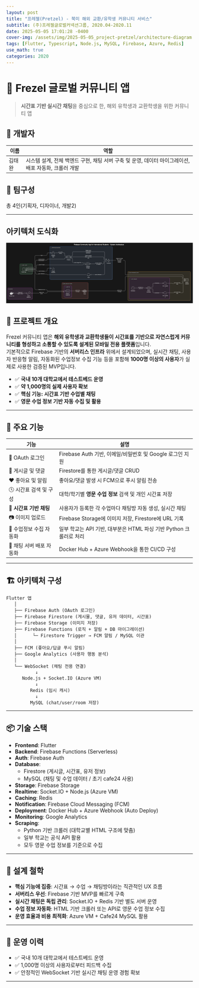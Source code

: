 ```yaml
---
layout: post
title: "프레젤(Pretzel) - 북미 해외 교환/유학생 커뮤니티 서비스"
subtitle: (주)프레젤글로벌커넥션그룹, 2020.04-2020.11
date: 2025-05-05 17:01:28 -0400
cover-img: /assets/img/2025-05-05_project-pretzel/architecture-diagram.png
tags: [Flutter, Typescript, Node.js, MySQL, Firebase, Azure, Redis]
use_math: true
categories: 2020
---
```



# 📘 Frezel 글로벌 커뮤니티 앱

> **시간표 기반 실시간 채팅**을 중심으로 한, 해외 유학생과 교환학생을 위한 커뮤니티 앱

## 👤 개발자

| 이름 | 역할 |
|------|------|
| 김태완 | 시스템 설계, 전체 백엔드 구현, 채팅 서버 구축 및 운영, 데이터 마이그레이션, 배포 자동화, 크롤러 개발 |

## 👤 팀구성
 총 4인(기획자, 디자이너, 개발2) 

---

## 아키텍처 도식화
![Architecture Diagram](../assets/img/2025-05-05_project-pretzel/architecture-diagram.png)

## 🧭 프로젝트 개요

Frezel 커뮤니티 앱은 **해외 유학생과 교환학생들이 시간표를 기반으로 자연스럽게 커뮤니티를 형성하고 소통할 수 있도록 설계된 모바일 전용 플랫폼**입니다.  
기본적으로 Firebase 기반의 **서버리스 인프라** 위에서 설계되었으며, 실시간 채팅, 사용자 반응형 알림, 자동화된 수업정보 수집 기능 등을 포함해 **1000명 이상의 사용자**가 실제로 사용한 검증된 MVP입니다.

- ✅ **국내 10개 대학교에서 테스트베드 운영**
- ✅ **약 1,000명의 실제 사용자 확보**
- ✅ **핵심 기능: 시간표 기반 수업별 채팅**
- ✅ **영문 수업 정보 기반 자동 수집 및 활용**

---

## 🔧 주요 기능

| 기능 | 설명 |
|------|------|
| 🔐 OAuth 로그인 | Firebase Auth 기반, 이메일/비밀번호 및 Google 로그인 지원 |
| 📝 게시글 및 댓글 | Firestore를 통한 게시글/댓글 CRUD |
| ❤️ 좋아요 및 알림 | 좋아요/댓글 발생 시 FCM으로 푸시 알림 전송 |
| 🕓 시간표 검색 및 구성 | 대학/학기별 **영문 수업 정보** 검색 및 개인 시간표 저장 |
| 💬 **시간표 기반 채팅** | 사용자가 등록한 각 수업마다 채팅방 자동 생성, 실시간 채팅 |
| 📷 이미지 업로드 | Firebase Storage에 이미지 저장, Firestore에 URL 기록 |
| 🔁 수업정보 수집 자동화 | 일부 학교는 API 기반, 대부분은 HTML 파싱 기반 Python 크롤러로 처리 |
| 🚀 채팅 서버 배포 자동화 | Docker Hub + Azure Webhook을 통한 CI/CD 구성 |

---

## 🏗️ 아키텍처 구성

```
Flutter 앱
   │
   ├── Firebase Auth (OAuth 로그인)
   ├── Firebase Firestore (게시물, 댓글, 유저 데이터, 시간표)
   ├── Firebase Storage (이미지 저장)
   ├── Firebase Functions (로직 + 알림 + DB 마이그레이션)
   │      └─ Firestore Trigger → FCM 알림 / MySQL 이관
   │
   ├── FCM (좋아요/답글 푸시 알림)
   ├── Google Analytics (사용자 행동 분석)
   │
   └── WebSocket (채팅 전용 연결)
           ↓
      Node.js + Socket.IO (Azure VM)
           ↓
         Redis (임시 캐시)
           ↓
         MySQL (chat/user/room 저장)
```

---

## 📦 기술 스택

- **Frontend**: Flutter
- **Backend**: Firebase Functions (Serverless)
- **Auth**: Firebase Auth
- **Database**:
  - Firestore (게시글, 시간표, 유저 정보)
  - MySQL (채팅 및 수업 데이터 / 초기 cafe24 사용)
- **Storage**: Firebase Storage
- **Realtime**: Socket.IO + Node.js (Azure VM)
- **Caching**: Redis
- **Notification**: Firebase Cloud Messaging (FCM)
- **Deployment**: Docker Hub + Azure Webhook (Auto Deploy)
- **Monitoring**: Google Analytics
- **Scraping**:
  - Python 기반 크롤러 (대학교별 HTML 구조에 맞춤)
  - 일부 학교는 공식 API 활용
  - 모두 영문 수업 정보를 기준으로 수집

---

## 🧩 설계 철학

- **핵심 기능에 집중**: 시간표 → 수업 → 채팅방이라는 직관적인 UX 흐름
- **서버리스 우선**: Firebase 기반 MVP를 빠르게 구축
- **실시간 채팅은 독립 관리**: Socket.IO + Redis 기반 별도 서버 운영
- **수업 정보 자동화**: HTML 기반 크롤러 또는 API로 영문 수업 정보 수집
- **운영 효율과 비용 최적화**: Azure VM + Cafe24 MySQL 활용

---

## 🧪 운영 이력

- ✅ 국내 10개 대학교에서 테스트베드 운영
- ✅ 1,000명 이상의 사용자로부터 피드백 수집
- ✅ 안정적인 WebSocket 기반 실시간 채팅 운영 경험 확보

---



